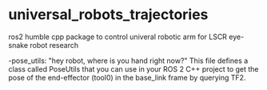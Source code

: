 # universal_robots_trajectories

ros2 humble cpp package to control univeral robotic arm for LSCR eye-snake robot research 


-pose_utils: "hey robot, where is you hand right now?"
This file defines a class called PoseUtils that you can use in your ROS 2 C++ project to get the pose of the end-effector (tool0) in the base_link frame by querying TF2.